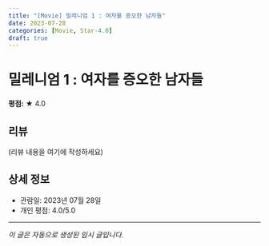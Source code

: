 ```yaml
---
title: "[Movie] 밀레니엄 1 : 여자를 증오한 남자들"
date: 2023-07-28
categories: [Movie, Star-4.0]
draft: true
---
```


# 밀레니엄 1 : 여자를 증오한 남자들

**평점:** ★ 4.0

## 리뷰

(리뷰 내용을 여기에 작성하세요)

## 상세 정보

- 관람일: 2023년 07월 28일
- 개인 평점: 4.0/5.0

---

*이 글은 자동으로 생성된 임시 글입니다.*
